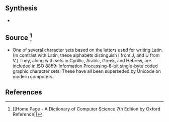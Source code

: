 ## Synthesis
- 
## Source [^1]
- One of several character sets based on the letters used for writing Latin. (In contrast with Latin, these alphabets distinguish I from J, and U from V.) They, along with sets in Cyrillic, Arabic, Greek, and Hebrew, are included in ISO 8859: Information Processing-8-bit single-byte coded graphic character sets. These have all been superseded by Unicode on modern computers.
## References

[^1]: [[Home Page - A Dictionary of Computer Science 7th Edition by Oxford Reference]]